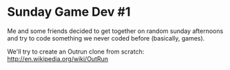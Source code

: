 Sunday Game Dev #1
==================

Me and some friends decided to get together on random sunday afternoons and try to code something we never coded before (basically, games). 

We'll try to create an Outrun clone from scratch: http://en.wikipedia.org/wiki/OutRun

